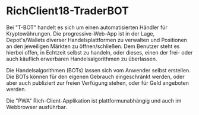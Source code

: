 # RichClient18-TraderBOT

Bei "T-BOT" handelt es sich um einen automatisierten Händler für Kryptowährungen.
Die progressive-Web-App ist in der Lage, Depot's/Wallets diverser Handelsplattformen
zu verwalten und Positionen an den jeweiligen Märkten zu öffnen/schließen. Dem Benutzer
steht es hierbei offen, in Echtzeit selbst zu handeln, oder dieses, einen der frei- oder
auch käuflich erwerbaren Handelsalgorithmen zu überlassen.
<p/>
Die Handelsalgorithmen (BOTs) lassen sich vom Anwender selbst erstellen. Die BOTs können
für den eigenen Gebrauch eingeschränkt werden, oder aber auch publiziert zur
freien Verfügung stehen, oder für Geld angeboten werden.
<p/>
Die "PWA" Rich-Client-Applikation ist plattformunabhängig und auch im Webbrowser ausführbar.
